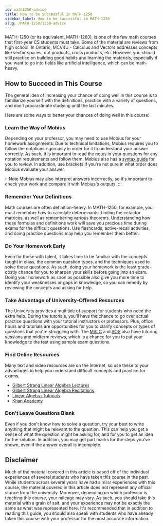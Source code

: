 ```yaml
---
id: math1250-advice
title: How to be Successful in MATH-1250
sidebar_label: How to be Successful in MATH-1250
slug: /MATH-1250/1250-advice
---
```


MATH-1250 (or its equivalent, MATH-1260), is one of the few math courses that first-year CS students must take. Some of the material are reviews from high school. In Ontario, MCV4U - Calculus and Vectors addresses concepts like vector spaces, dot products, cross products, etc. However, you should still practice on building good habits and learning the materials, especially if you want to go into fields like artificial intelligence, which can be math-heavy.

## How to Succeed in This Course

The general idea of increasing your chance of doing well in this course is to familiarize yourself with the definitions, practice with a variety of questions, and don't procrastinate studying until the last minutes.

Here are some ways to better your chances of doing well in this course:

### Learn the Way of Mobius

Depending on your professor, you may need to use Mobius for your homework assignments. Due to technical limitations, Mobius requires you to follow the notations rigorously in order for it to understand your answer correctly. As such, it is important to read the notes in your questions for any notation requirements and follow them. Mobius also has a [syntax guide](https://www.digitaled.com/support/help/student/Content/STUD-ENTERING-RESPONSES/Enter-proper-math-syntax.htm) for you to review. In addition, use brackets if you're not sure in what order does Mobius evaluate your answer.

:::Note Mobius may also interpret answers incorrectly, so it's important to check your work and compare it with Mobius's outputs. :::

### Remember Your Definitions

Math courses are often definition-heavy. In MATH-1250, for example, you must remember how to calculate determinants, finding the cofactor matrices, as well as remembering various theorems. Understanding how these formulas and definitions work will save you precious time during exams for the difficult questions. Use flashcards, active-recall activities, and doing practice questions may help you remember them better.

### Do Your Homework Early

Even for those with talent, it takes time to be familiar with the concepts taught in class, the common question types, and the techniques used to solve these questions. As such, doing your homework is the least grade-costly chance for you to sharpen your skills before going into an exam. Doing your homework as soon as possible also give you more time to identify your weaknesses or gaps in knowledge, so you can remedy by reviewing the concepts and asking for help.

### Take Advantage of University-Offered Resources

The University provides a multitide of support for students who need the extra help. During the tutorials, you'll have the chance to go over actual practice questions with your tutorial instructors or professors. Plus, office hours and tutorials are opportunities for you to clarify concepts or types of questions that you're struggling with. The [MSLC](https://www.uwindsor.ca/science/math/675/students) and [SOS](https://windsor.soscampus.com/) also have tutoring sessions and midterm reviews, which is a chance for you to put your knowledge to the test using sample exam questions.

### Find Online Resources

Many text and video resources are on the Internet, so use these to your advantages to help you understand difficult concepts and practice for exams.

- [Gilbert Strang Linear Algebra Lectures](https://www.youtube.com/watch?v=J7DzL2_Na80&list=PLE7DDD91010BC51F8&index=2)
- [Gilbert Strang Linear Algebra Recitations](https://www.youtube.com/watch?v=uNKDw46_Ev4&list=PLD022819BC6B9B21B)
- [Linear Algebra Tutorials](https://math.hmc.edu/calculus/hmc-mathematics-calculus-online-tutorials/linear-algebra/)
- [Khan Academy](https://www.khanacademy.org/math/linear-algebra)


### Don't Leave Questions Blank

Even if you don't know how to solve a question, try your best to write anything that might be relevant to the question. This can help you get a sense of what the question might be asking for, and for you to get an idea for the solution. In addition, you may get part marks for the steps you've shown, even if the answer overall is incomplete.

## Disclaimer

Much of the material covered in this article is based off of the individual experiences of several students who have taken this course in the past. While students across several years have had similar experiences with this course, the material covered in this article does not represent any official stance from the university. Moreover, depending on which professor is teaching this course, your mileage may vary. As such, you should take this material with a grain of salt, and your experience may not be exactly the same as what was represented here. It's recommended that in addition to reading this guide, you should also speak with students who have already taken this course with your professor for the most accurate information.